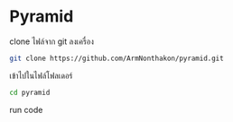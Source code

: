 # Pyramid
clone ไฟล์จาก git ลงเครื่อง
```bash
git clone https://github.com/ArmNonthakon/pyramid.git
```
เข้าไปในไฟล์โฟลเดอร์
```bash
cd pyramid
```
run code
